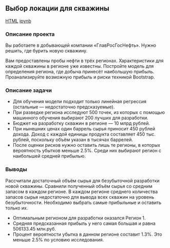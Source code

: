 ## Выбор локации для скважины 

[HTML](https://github.com/fromufawithlove/Portfolio/blob/main/%D0%93%D0%BB%D0%B0%D0%B2%D0%A0%D0%BE%D1%81%D0%9D%D0%B5%D1%84%D1%82%D1%8C/GlavRosNeft.html) [ipynb](https://github.com/fromufawithlove/Portfolio/blob/main/%D0%93%D0%BB%D0%B0%D0%B2%D0%A0%D0%BE%D1%81%D0%9D%D0%B5%D1%84%D1%82%D1%8C/GlavRosNeft.ipynb)

### Описание проекта
Вы работаете в добывающей компании «ГлавРосГосНефть». Нужно решить, где бурить новую скважину. 

Вам предоставлены пробы нефти в трёх регионах. Характеристики для каждой скважины в регионе уже известны. Постройте модель для определения региона, где добыча принесёт наибольшую прибыль. Проанализируйте возможную прибыль и риски техникой Bootstrap.

### Описание задачи

- Для обучения модели подходит только линейная регрессия (остальные — недостаточно предсказуемые).
- При разведке региона исследуют 500 точек, из которых с помощью машинного обучения выбирают 200 лучших для разработки.
- Бюджет на разработку скважин в регионе — 10 млрд рублей.
- При нынешних ценах один баррель сырья приносит 450 рублей дохода. Доход с каждой единицы продукта составляет 450 тыс. рублей, поскольку объём указан в тысячах баррелей.
- После оценки рисков нужно оставить лишь те регионы, в которых вероятность убытков меньше 2.5%. Среди них выбирают регион с наибольшей средней прибылью.

### Выводы

Рассчитали достаточный объём сырья для безубыточной разработки новой скважины. Сравнили полученный объём сырья со средним запасом в каждом регионе.
В каждом регионе среднего количества запасов сырья недостаточно для вывода всех скважин на уровень безубыточности. Необходимо выбрать самые прибыльные и оставить только их.

- Оптимальным регионом для разработки оказался Регион 1.
- Средняя предсказанная прибыль у него самая большая и равна 506133.45 млн.руб.
- Процент вероятности убытка в данном регионе составит 1.3%. Это меньше 2.5% по условию исследования.
